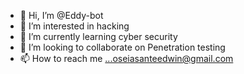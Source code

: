 - 👋 Hi, I’m @Eddy-bot
- 👀 I’m interested in hacking
- 🌱 I’m currently learning cyber security
- 💞️ I’m looking to collaborate on Penetration testing
- 📫 How to reach me ...oseiasanteedwin@gmail.com

<!---
Eddy-bot/Eddy-bot is a ✨ special ✨ repository because its `README.md` (this file) appears on your GitHub profile.
You can click the Preview link to take a look at your changes.
--->
